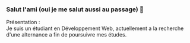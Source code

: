 ### Salut l'ami (oui je me salut aussi au passage)  👋

Présentation : <br>
Je suis un <span>étudiant</span> en Développement Web, actuellement a la recherche d'une alternance a fin de poursuivre mes études.

<!--
**XaviLami/XaviLami** is a ✨ _special_ ✨ repository because its `README.md` (this file) appears on your GitHub profile.

Here are some ideas to get you started:

- 🔭 I’m currently working on ...
- 🌱 I’m currently learning ...
- 👯 I’m looking to collaborate on ...
- 🤔 I’m looking for help with ...
- 💬 Ask me about ...
- 📫 How to reach me: ...
- 😄 Pronouns: ...
- ⚡ Fun fact: ...
-->

